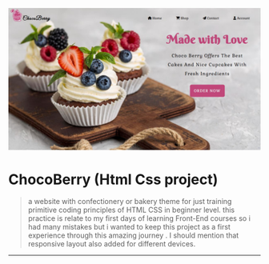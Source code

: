 ![preview image](./images/screen.JPG)

# ChocoBerry (Html Css project)

> a website with confectionery or bakery theme for just training primitive coding principles of HTML CSS in beginner level.
> this practice is relate to my first days of learning Front-End courses so i had many mistakes but i wanted to keep this project as a first experience through this amazing journey .
> I should mention that responsive layout also added for different devices.
----
